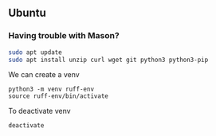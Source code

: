 ## Ubuntu

### Having trouble with Mason?

```bash
sudo apt update
sudo apt install unzip curl wget git python3 python3-pip
```

We can create a venv

```
python3 -m venv ruff-env
source ruff-env/bin/activate
```

To deactivate venv

```
deactivate
```
